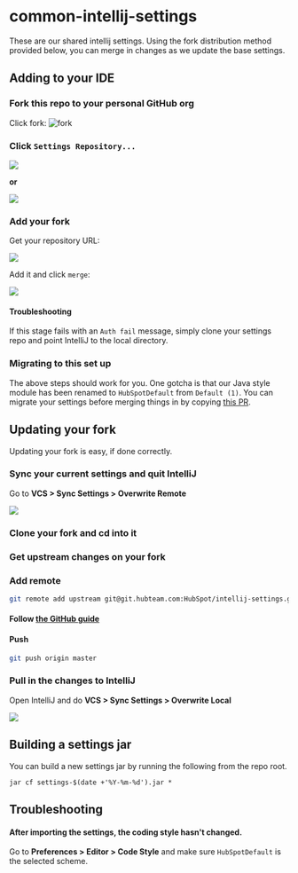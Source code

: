 # common-intellij-settings

These are our shared intellij settings. Using the fork distribution method provided below, you can merge in changes as we update the base settings.

## Adding to your IDE

### Fork this repo to your personal GitHub org
Click fork:
![fork](https://git.hubteam.com/storage/user/589/files/ed4d40a2-73c0-11e8-9d6e-61dec405fd17)

### Click `Settings Repository...`

![](https://git.hubteam.com/storage/user/589/files/59f4b5f0-73c1-11e8-9ccc-2ec5b0b0cdc1)

**or**

![](https://git.hubteam.com/storage/user/589/files/28c5c18a-73c2-11e8-8b89-6d2d1bc11a9f)

### Add your fork

Get your repository URL:

![](https://git.hubteam.com/storage/user/589/files/52882e72-73c2-11e8-8c83-87a1bd4dd963)

Add it and click `merge`:

![](https://git.hubteam.com/storage/user/589/files/64b06e16-73c2-11e8-9b33-19af6a094db8)

#### Troubleshooting
If this stage fails with an `Auth fail` message, simply clone your settings repo and point IntelliJ to the local directory.

### Migrating to this set up

The above steps should work for you. One gotcha is that our Java style module has been renamed to `HubSpotDefault` from `Default (1)`. You can migrate your settings before merging things in by copying [this PR](https://git.hubteam.com/HubSpot/intellij-settings/pull/4).

## Updating your fork

Updating your fork is easy, if done correctly.

### Sync your current settings and quit IntelliJ

Go to **VCS > Sync Settings > Overwrite Remote**

![](https://git.hubteam.com/storage/user/589/files/bef8478e-73c4-11e8-96de-842b31c820ff)

### Clone your fork and cd into it

### Get upstream changes on your fork

### Add remote
```bash
git remote add upstream git@git.hubteam.com:HubSpot/intellij-settings.git
```

#### Follow [the GitHub guide](https://help.github.com/articles/syncing-a-fork/)

#### Push
```bash
git push origin master
```

### Pull in the changes to IntelliJ

Open IntelliJ and do **VCS > Sync Settings > Overwrite Local**

![](https://git.hubteam.com/storage/user/589/files/91e84270-73c5-11e8-8d0c-794190ed7bf4)

## Building a settings jar

You can build a new settings jar by running the following from the repo root.
```shell
jar cf settings-$(date +'%Y-%m-%d').jar *
```

## Troubleshooting

#### After importing the settings, the coding style hasn't changed.

Go to **Preferences > Editor > Code Style** and make sure `HubSpotDefault` is the selected scheme.
